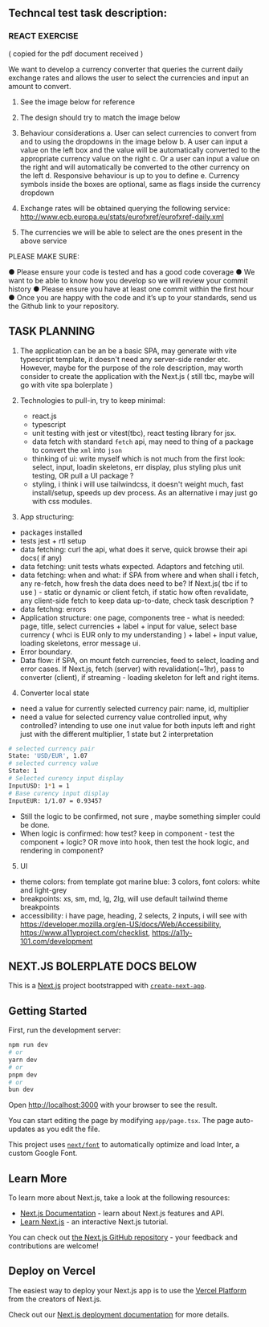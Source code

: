 ## Techncal test task description:

### REACT EXERCISE
( copied for the pdf document received )

We want to develop a currency converter that queries the current daily exchange rates and
allows the user to select the currencies and input an amount to convert.
1. See the image below for reference
2. The design should try to match the image below
3. Behaviour considerations
a. User can select currencies to convert from and to using the dropdowns in the
image below
b. A user can input a value on the left box and the value will be automatically
converted to the appropriate currency value on the right
c. Or a user can input a value on the right and will automatically be converted to
the other currency on the left
d. Responsive behaviour is up to you to define
e. Currency symbols inside the boxes are optional, same as flags inside the
currency dropdown

4. Exchange rates will be obtained querying the following service:
http://www.ecb.europa.eu/stats/eurofxref/eurofxref-daily.xml

5. The currencies we will be able to select are the ones present in the above service

PLEASE MAKE SURE:

● Please ensure your code is tested and has a good code coverage
● We want to be able to know how you develop so we will review your commit
history
● Please ensure you have at least one commit within the first hour
● Once you are happy with the code and it’s up to your standards, send us the
Github link to your repository.


## TASK PLANNING
1. The application can be an be a basic SPA, may generate with vite typescript template, it doesn't need any server-side render etc.
However, maybe for the purpose of the role description, may worth consider to create the application with the Next.js ( still tbc, maybe will go with vite spa bolerplate )
2. Technologies to pull-in, try to keep minimal:
   - react.js
   - typescript
   - unit testing with jest or vitest(tbc), react testing library for jsx.
   - data fetch with standard `fetch` api, may need to thing of a package to convert the `xml` into `json`
   - thinking of ui: write myself which is not much from the first look: select, input, loadin skeletons, err display, plus styling plus unit testing, OR pull a UI package ?
   - styling, i think i will use tailwindcss, it doesn't weight much, fast install/setup, speeds up dev process. As an alternative i may just go with css modules.

3. App structuring:
   
- packages installed
- tests jest + rtl setup
- data fetching: curl the api, what does it serve, quick browse their api docs( if any)
- data fetching: unit tests whats expected. Adaptors and fetching util.
- data fetching: when and what: if SPA from where and when shall i fetch, any re-fetch, how fresh the data does need to be? If Next.js( tbc if to use ) - static or dynamic or client fetch, if static how often revalidate, any client-side fetch to keep data up-to-date, check task description ?
- data fetchng: errors
- Application structure: one page, components tree - what is needed: page, title, select currencies + label + input for value, select base currency ( whci is EUR only to my understanding ) + label + input value, loading skeletons, error message ui.
- Error boundary.
- Data flow: if SPA, on mount fetch currencies, feed to select, loading and error cases. If Next.js, fetch (server) with revalidation(~1hr), pass to converter (client), if streaming - loading skeleton for left and right items.

4. Converter local state
- need a value for currently selected currency pair: name, id, multiplier
- need a value for selected currency value controlled input, why controlled? intending to use one inut value for both inputs left and right just with the different multiplier, 1 state but 2 interpretation

```sh
# selected currency pair
State: 'USD/EUR', 1.07
# selected currency value
State: 1
# Selected curency input display
InputUSD: 1*1 = 1
# Base curency input display
InputEUR: 1/1.07 = 0.93457
```

- Still the logic to be confirmed, not sure , maybe something simpler could be done.
- When logic is confirmed: how test? keep in component - test the component + logic? OR move into hook, then test the hook logic, and rendering in component?

5. UI
- theme colors: from template got marine blue: 3 colors, font colors: white and light-grey
- breakpoints: xs, sm, md, lg, 2lg, will use default tailwind theme breakpoints
- accessibility: i have page, heading, 2 selects, 2 inputs, i will see with https://developer.mozilla.org/en-US/docs/Web/Accessibility, https://www.a11yproject.com/checklist, https://a11y-101.com/development

## NEXT.JS BOLERPLATE DOCS BELOW

This is a [Next.js](https://nextjs.org/) project bootstrapped with [`create-next-app`](https://github.com/vercel/next.js/tree/canary/packages/create-next-app).

## Getting Started

First, run the development server:

```bash
npm run dev
# or
yarn dev
# or
pnpm dev
# or
bun dev
```

Open [http://localhost:3000](http://localhost:3000) with your browser to see the result.

You can start editing the page by modifying `app/page.tsx`. The page auto-updates as you edit the file.

This project uses [`next/font`](https://nextjs.org/docs/basic-features/font-optimization) to automatically optimize and load Inter, a custom Google Font.

## Learn More

To learn more about Next.js, take a look at the following resources:

- [Next.js Documentation](https://nextjs.org/docs) - learn about Next.js features and API.
- [Learn Next.js](https://nextjs.org/learn) - an interactive Next.js tutorial.

You can check out [the Next.js GitHub repository](https://github.com/vercel/next.js/) - your feedback and contributions are welcome!

## Deploy on Vercel

The easiest way to deploy your Next.js app is to use the [Vercel Platform](https://vercel.com/new?utm_medium=default-template&filter=next.js&utm_source=create-next-app&utm_campaign=create-next-app-readme) from the creators of Next.js.

Check out our [Next.js deployment documentation](https://nextjs.org/docs/deployment) for more details.
